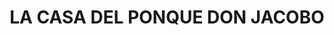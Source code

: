---
title: "LA CASA DEL PONQUE DON JACOBO"
url: /socorro/la-casa-del-ponque-don-jacobo/
shop: pastelería
---